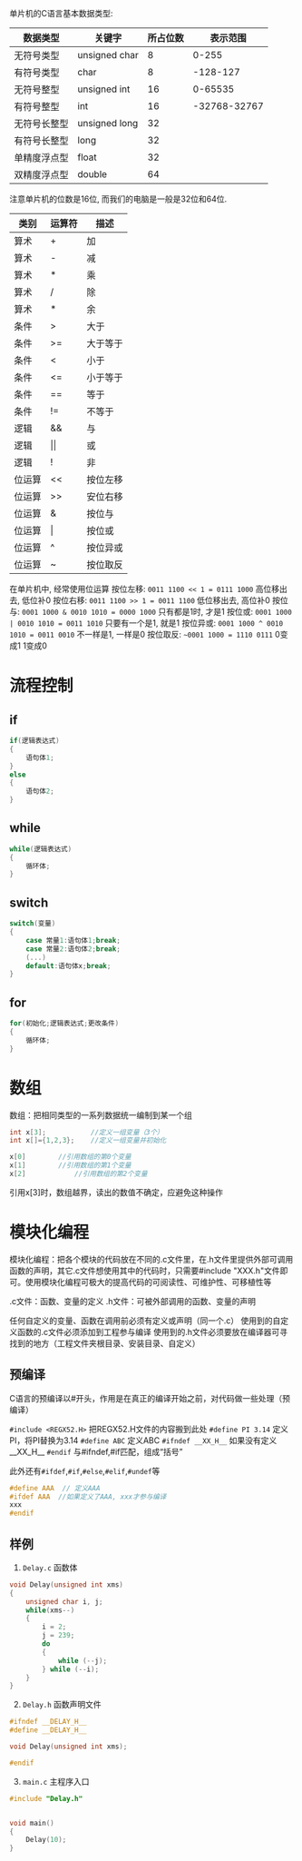 单片机的C语言基本数据类型:

数据类型|关键字|所占位数|表示范围
--|--|--|--
无符号类型|unsigned char|8|0-255
有符号类型|char|8|-128-127
无符号整型|unsigned int|16|0-65535
有符号整型|int|16|-32768-32767
无符号长整型|unsigned long|32|
有符号长整型|long|32|
单精度浮点型|float|32|
双精度浮点型|double|64|

注意单片机的位数是16位, 而我们的电脑是一般是32位和64位.



类别|运算符|描述
--|--|--
算术|+|加
算术|-|减
算术|*|乘
算术|/|除
算术|*|余
条件|>|大于
条件|>=|大于等于
条件|<|小于
条件|<=|小于等于
条件|==|等于
条件|!=|不等于
逻辑|&&|与
逻辑|\|\||或
逻辑|!|非
位运算|<<|按位左移
位运算|>>|安位右移
位运算|&|按位与
位运算|\||按位或
位运算|^|按位异或
位运算|~|按位取反


在单片机中, 经常使用位运算
按位左移: `0011 1100 << 1 = 0111 1000` 高位移出去, 低位补0
按位右移: `0011 1100 >> 1 = 0011 1100` 低位移出去, 高位补0
按位与: `0001 1000 & 0010 1010 = 0000 1000` 只有都是1时, 才是1
按位或: `0001 1000 | 0010 1010 = 0011 1010` 只要有一个是1, 就是1
按位异或: `0001 1000 ^ 0010 1010 = 0011 0010` 不一样是1, 一样是0
按位取反: `~0001 1000 = 1110 0111` 0变成1 1变成0

# 流程控制

## if
```C
if(逻辑表达式)
{
    语句体1;
}
else
{
    语句体2;
}

```

## while
```c
while(逻辑表达式)
{
    循环体;
}
```

## switch
```c
switch(变量)
{
    case 常量1:语句体1;break;
    case 常量2:语句体2;break;
    (...)
    default:语句体x;break;
}

```


## for

```c
for(初始化;逻辑表达式;更改条件)
{
    循环体;
}
```


# 数组

数组：把相同类型的一系列数据统一编制到某一个组
```c
int x[3];			//定义一组变量（3个）
int x[]={1,2,3};	//定义一组变量并初始化

x[0] 		//引用数组的第0个变量
x[1] 		//引用数组的第1个变量
x[2]			//引用数组的第2个变量
```
引用x[3]时，数组越界，读出的数值不确定，应避免这种操作


# 模块化编程
模块化编程：把各个模块的代码放在不同的.c文件里，在.h文件里提供外部可调用函数的声明，其它.c文件想使用其中的代码时，只需要#include "XXX.h"文件即可。使用模块化编程可极大的提高代码的可阅读性、可维护性、可移植性等

.c文件：函数、变量的定义
.h文件：可被外部调用的函数、变量的声明

任何自定义的变量、函数在调用前必须有定义或声明（同一个.c）
使用到的自定义函数的.c文件必须添加到工程参与编译
使用到的.h文件必须要放在编译器可寻找到的地方（工程文件夹根目录、安装目录、自定义）



## 预编译

C语言的预编译以#开头，作用是在真正的编译开始之前，对代码做一些处理（预编译）

`#include <REGX52.H>` 把REGX52.H文件的内容搬到此处
`#define PI 3.14` 定义PI，将PI替换为3.14
`#define ABC` 定义ABC
`#ifndef __XX_H__` 如果没有定义__XX_H__
`#endif` 与#ifndef,#if匹配，组成“括号”

此外还有`#ifdef`,`#if`,`#else`,`#elif`,`#undef`等

```c
#define AAA  // 定义AAA
#ifdef AAA  //如果定义了AAA, xxx才参与编译
xxx
#endif

```

## 样例
1. `Delay.c` 函数体
```c
void Delay(unsigned int xms)
{
    unsigned char i, j;
    while(xms--)
    {
        i = 2;
        j = 239;
        do
        {
            while (--j);
        } while (--i);
    }
}
```

2. `Delay.h` 函数声明文件
```c
#ifndef __DELAY_H__
#define __DELAY_H__

void Delay(unsigned int xms);

#endif

```

3. `main.c` 主程序入口

```c
#include "Delay.h"


void main()
{
    Delay(10);
}
```